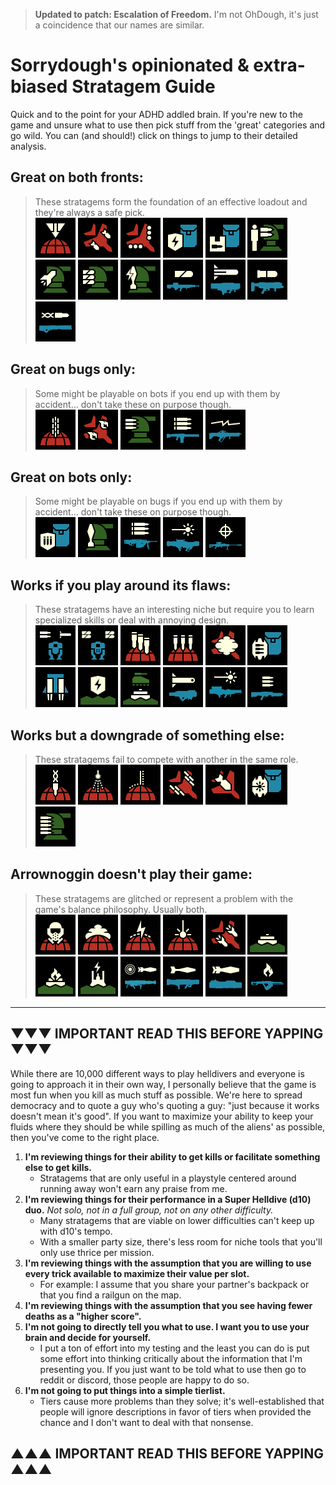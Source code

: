 >**Updated to patch: Escalation of Freedom.** I'm not OhDough, it's just a coincidence that our names are similar.
# Sorrydough's opinionated & extra-biased Stratagem Guide

Quick and to the point for your ADHD addled brain. If you're new to the game and unsure what to use then pick stuff from the 'great' categories and go wild.
You can (and should!) click on things to jump to their detailed analysis.

## Great on both fronts:
> These stratagems form the foundation of an effective loadout and they're always a safe pick. <br>
[<img src="/images/stratagems/Orbital_Precision_Strike_Stratagem_Icon.webp" title="Orbital Precision Strike" width="64">](#orbital-precision-strike)<!---->
[<img src="/images/stratagems/Eagle_Airstrike_Stratagem_Icon.webp" title="Eagle Airstrike" width="64">](#eagle-airstrike)<!---->
[<img src="/images/stratagems/Eagle_Cluster_Bomb_Stratagem_Icon.webp" title="Eagle Cluster Bomb" width="64">](#eagle-cluster-bomb)<!---->
[<img src="/images/stratagems/Shield_Generator_Pack_Stratagem_Icon.webp" title="Shield Generator Pack" width="64">](#shield-generator-pack)<!---->
[<img src="/images/stratagems/Supply_Pack_Stratagem_Icon.webp" title="Supply Pack" width="64">](#supply-pack)<!---->
[<img src="/images/stratagems/HMG_Emplacement_Stratagem_Icon.webp" title="HMG Emplacement" width="64">](#hmg-emplacement)<!---->
[<img src="/images/stratagems/Rocket_Sentry_Stratagem_Icon.webp" title="Rocket Sentry" width="64">](#rocket-sentry)<!---->
[<img src="/images/stratagems/Autocannon_Sentry_Stratagem_Icon.webp" title="Autocannon Sentry" width="64">](#autocannon-sentry)<!---->
[<img src="/images/stratagems/EMS_Mortar_Sentry_Stratagem_Icon.webp" title="EMS Mortar Sentry" width="64">](#ems-mortar-sentry)<!---->
[<img src="/images/stratagems/Autocannon_Stratagem_Icon.webp" title="Perfectly Balanced..." width="64">](#autocannon-sentry)<!---->
[<img src="/images/stratagems/Commando_Stratagem_Icon.webp" title="...as all things should be." width="64">](#commando)<!---->
[<img src="/images/stratagems/Grenade_Launcher_Stratagem_Icon.webp" title="Grenade Launcher" width="64">](#grenade-launcher)<!---->
[<img src="/images/stratagems/Railgun_Stratagem_Icon.webp" title="Railgun" width="64">](#railgun)<!---->

## Great on bugs only:
> Some might be playable on bots if you end up with them by accident... don't take these on purpose though. <br>
[<img src="/images/stratagems/Orbital_Gatling_Barrage_Stratagem_Icon.webp" title="Orbital Gatling Barrage" width="64">](#orbital-gatling-barrage)<!---->
[<img src="/images/stratagems/Eagle_Napalm_Airstrike_Stratagem_Icon.webp" title="Eagle Napalm Strike" width="64">](#eagle-napalm-strike)<!---->
[<img src="/images/stratagems/Machine_Gun_Sentry_Stratagem_Icon.webp" title="Machinegun Sentry" width="64">](#machinegun-sentry)<!---->
[<img src="/images/stratagems/Machine_Gun_Stratagem_Icon.webp" title="Machinegun" width="64">](#machinegun)<!---->
[<img src="/images/stratagems/Arc_Thrower_Stratagem_Icon.webp" title="Arc Thrower" width="64">](#arc-thrower)<!---->

## Great on bots only:
> Some might be playable on bugs if you end up with them by accident... don't take these on purpose though. <br>
[<img src="/images/stratagems/Ballistic_Shield_Backpack_Stratagem_Icon.webp" title="Ballistic Shield Backpack" width="64">](#ballistic-shield-backpack)<!---->
[<img src="/images/stratagems/Mortar_Sentry_Stratagem_Icon.webp" title="Mortar Sentry" width="64">](#mortar-sentry)<!---->
[<img src="/images/stratagems/Heavy_Machine_Gun_Stratagem_Icon.webp" title="Heavy Machinegun" width="64">](#heavy-machinegun)<!---->
[<img src="/images/stratagems/Laser_Cannon_Stratagem_Icon.webp" title="Laser Cannon" width="64">](#laser-cannon)<!---->
[<img src="/images/stratagems/Anti-Materiel_Rifle_Stratagem_Icon.webp" title="Anti-Materiel Rifle" width="64">](#anti-materiel-rifle)<!---->

## Works if you play around its flaws:
> These stratagems have an interesting niche but require you to learn specialized skills or deal with annoying design. <br>
[<img src="/images/stratagems/Patriot_Exosuit_Stratagem_Icon.webp" title="Patriot Exosuit" width="64">](#patriot-exosuit)<!---->
[<img src="/images/stratagems/Emancipator_Exosuit_Stratagem_Icon.webp" title="Emancipator Exosuit" width="64">](#emancipator-exosuit)<!---->
[<img src="/images/stratagems/Orbital_380mm_HE_Barrage_Stratagem_Icon.webp" title="Orbital 380mm Barrage" width="64">](#orbial-380mm-barrage)<!---->
[<img src="/images/stratagems/Orbital_120mm_HE_Barrage_Stratagem_Icon.webp" title="Orbital 120mm Barrage" width="64">](#orbital-120mm-barrage)<!---->
[<img src="/images/stratagems/Eagle_Smoke_Strike_Stratagem_Icon.webp" title="Eagle Smoke Strike" width="64">](#eagle-smoke-strike)<!---->
[<img src="/images/stratagems/Guard_Dog_Stratagem_Icon.webp" title="Guard Dog" width="64">](#guard-dog)<!---->
[<img src="/images/stratagems/Jump_Pack_Stratagem_Icon.webp" title="Jump Pack" width="64">](#jump-pack)<!---->
[<img src="/images/stratagems/Shield_Generator_Relay_Stratagem_Icon.webp" title="Shield Generator Relay" width="64">](#shield-generator-pack)<!---->
[<img src="/images/stratagems/Anti-Tank_Mines_Stratagem_Icon.webp" title="Anti-Tank Mines" width="64">](#anti-tank-mines)<!---->
[<img src="/images/stratagems/Spear_Stratagem_Icon.webp" title="Spear" width="64">](#spear)<!---->
[<img src="/images/stratagems/Quasar_Cannon_Stratagem_Icon.webp" title="Quasar Cannon" width="64">](#quasar-cannon)<!---->
[<img src="/images/stratagems/Stalwart_Stratagem_Icon.webp" title="Stalwart" width="64">](#stalwart)<!---->

## Works but a downgrade of something else:
> These stratagems fail to compete with another in the same role. <br>
[<img src="/images/stratagems/Orbital_Railcannon_Strike_Stratagem_Icon.webp" title="Orbital Railcannon Strike" width="64">](#orbital-railcannon-strike)<!---->
[<img src="/images/stratagems/Orbital_Airburst_Strike_Stratagem_Icon.webp" title="Orbital Airburst Strike" width="64">](#orbital-airburst-strike)<!---->
[<img src="/images/stratagems/Orbital_Walking_Barrage_Stratagem_Icon.webp" title="Orbital Walking Barrage" width="64">](#orbital-walking-barrage)<!---->
[<img src="/images/stratagems/Eagle_Strafing_Run_Stratagem_Icon.webp" title="Eagle Strafing Run" width="64">](#eagle-strafing-run)<!---->
[<img src="/images/stratagems/Eagle_500kg_Bomb_Stratagem_Icon.webp" title="Eagle 500kg Bomb" width="64">](#eagle-500kg-bomb)<!---->
[<img src="/images/stratagems/Guard_Dog_Rover_Stratagem_Icon.webp" title="Guard Dog Rover" width="64">](#guard-dog-rover)<!---->
[<img src="/images/stratagems/Gatling_Sentry_Stratagem_Icon.webp" title="Gatling Sentry" width="64">](#gatling-sentry)<!---->

## Arrownoggin doesn't play their game:
> These stratagems are glitched or represent a problem with the game's balance philosophy. Usually both. <br>
[<img src="/images/stratagems/Orbital_Gas_Strike_Stratagem_Icon.webp" title="Orbital Gas Strike" width="64">](#orbital-gas-strike)<!---->
[<img src="/images/stratagems/Orbital_Smoke_Strike_Stratagem_Icon.webp" title="Orbital Smoke Strike" width="64">](#orbital-smoke-strike)<!---->
[<img src="/images/stratagems/Orbital_EMS_Strike_Stratagem_Icon.webp" title="Orbital EMS Strike" width="64">](#orbital-ems-strike)<!---->
[<img src="/images/stratagems/Orbital_Laser_Stratagem_Icon.webp" title="Orbital Laser" width="64">](#orbital-laser)<!---->
[<img src="/images/stratagems/Eagle_110mm_Rocket_Pods_Stratagem_Icon.webp" title="Eagle Rocket Pods" width="64">](#eagle-rocket-pods)<!---->
[<img src="/images/stratagems/Anti-Personnel_Minefield_Stratagem_Icon.webp" title="Anti-Helldiver Minefield" width="64">](#anti-personnel-minefield)<!---->
[<img src="/images/stratagems/Incendiary_Minefield_Stratagem_Icon.webp" title="Incendiary Minefield" width="64">](#incendiary-minefield)<!---->
[<img src="/images/stratagems/Tesla_Tower_Stratagem_Icon.webp" title="Tesla Tower" width="64">](#tesla-tower)<!---->
[<img src="/images/stratagems/Airburst_Rocket_Launcher_Stratagem_Icon.webp" title="Airburst Rocket Launcher" width="64">](#airburst-rocket-launcher)<!---->
[<img src="/images/stratagems/Recoilless_Rifle_Stratagem_Icon.webp" title="Recoilless Rifle" width="64">](#recoilless-rifle)<!---->
[<img src="/images/stratagems/Expendable_Anti-Tank_Stratagem_Icon.webp" title="Expendable Anti-Tank" width="64">](#expendable-anti-tank)<!---->
[<img src="/images/stratagems/Flamethrower_Stratagem_Icon.webp" title="Flamethrower" width="64">](#flamethrower)<!---->

---

## ▼▼▼ IMPORTANT READ THIS BEFORE YAPPING ▼▼▼
While there are 10,000 different ways to play helldivers and everyone is going to approach it in their own way, I personally believe that the game is most fun when you kill as much stuff as possible. We're here to spread democracy and to quote a guy who's quoting a guy: "just because it works doesn't mean it's good". If you want to maximize your ability to keep your fluids where they should be while spilling as much of the aliens' as possible, then you've come to the right place.

1. **I'm reviewing things for their ability to get kills or facilitate something else to get kills.**
    - Stratagems that are only useful in a playstyle centered around running away won't earn any praise from me.
2. **I'm reviewing things for their performance in a Super Helldive (d10) duo.** *Not solo, not in a full group, not on any other difficulty.*
    - Many stratagems that are viable on lower difficulties can't keep up with d10's tempo.
    - With a smaller party size, there's less room for niche tools that you'll only use thrice per mission.
3. **I'm reviewing things with the assumption that you are willing to use every trick available to maximize their value per slot.**
    - For example: I assume that you share your partner's backpack or that you find a railgun on the map.
4. **I'm reviewing things with the assumption that you see having fewer deaths as a "higher score".**
5. **I'm not going to directly tell you what to use. I want you to use your brain and decide for yourself.**
    - I put a ton of effort into my testing and the least you can do is put some effort into thinking critically about the information that I'm presenting you. If you just want to be told what to use then go to reddit or discord, those people are happy to do so.
6. **I'm not going to put things into a simple tierlist.**
    - Tiers cause more problems than they solve; it's well-established that people will ignore descriptions in favor of tiers when provided the chance and I don't want to deal with that nonsense.
## ▲▲▲ IMPORTANT READ THIS BEFORE YAPPING ▲▲▲


